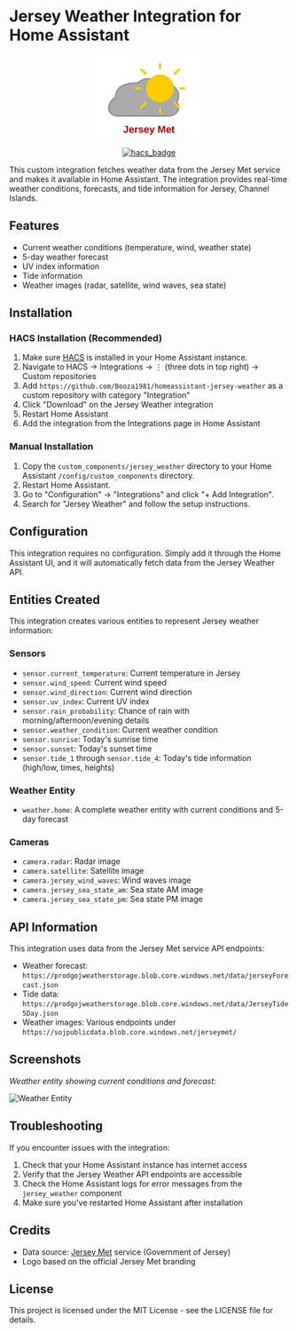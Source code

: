 # Jersey Weather Integration for Home Assistant

<div align="center">
  <img src="images/logo.svg" alt="Jersey Met Logo" width="200">

  [![hacs_badge](https://img.shields.io/badge/HACS-Custom-orange.svg)](https://github.com/hacs/integration)
</div>

This custom integration fetches weather data from the Jersey Met service and makes it available in Home Assistant. The integration provides real-time weather conditions, forecasts, and tide information for Jersey, Channel Islands.

## Features

- Current weather conditions (temperature, wind, weather state)
- 5-day weather forecast
- UV index information
- Tide information
- Weather images (radar, satellite, wind waves, sea state)

## Installation

### HACS Installation (Recommended)

1. Make sure [HACS](https://hacs.xyz/) is installed in your Home Assistant instance.
2. Navigate to HACS → Integrations → ⋮ (three dots in top right) → Custom repositories
3. Add `https://github.com/Booza1981/homeassistant-jersey-weather` as a custom repository with category "Integration"
4. Click "Download" on the Jersey Weather integration
5. Restart Home Assistant
6. Add the integration from the Integrations page in Home Assistant

### Manual Installation

1. Copy the `custom_components/jersey_weather` directory to your Home Assistant `/config/custom_components` directory.
2. Restart Home Assistant.
3. Go to "Configuration" → "Integrations" and click "+ Add Integration".
4. Search for "Jersey Weather" and follow the setup instructions.

## Configuration

This integration requires no configuration. Simply add it through the Home Assistant UI, and it will automatically fetch data from the Jersey Weather API.

## Entities Created

This integration creates various entities to represent Jersey weather information:

### Sensors
- `sensor.current_temperature`: Current temperature in Jersey
- `sensor.wind_speed`: Current wind speed
- `sensor.wind_direction`: Current wind direction
- `sensor.uv_index`: Current UV index
- `sensor.rain_probability`: Chance of rain with morning/afternoon/evening details
- `sensor.weather_condition`: Current weather condition
- `sensor.sunrise`: Today's sunrise time
- `sensor.sunset`: Today's sunset time
- `sensor.tide_1` through `sensor.tide_4`: Today's tide information (high/low, times, heights)

### Weather Entity
- `weather.home`: A complete weather entity with current conditions and 5-day forecast

### Cameras
- `camera.radar`: Radar image
- `camera.satellite`: Satellite image
- `camera.jersey_wind_waves`: Wind waves image
- `camera.jersey_sea_state_am`: Sea state AM image
- `camera.jersey_sea_state_pm`: Sea state PM image

## API Information

This integration uses data from the Jersey Met service API endpoints:

- Weather forecast: `https://prodgojweatherstorage.blob.core.windows.net/data/jerseyForecast.json`
- Tide data: `https://prodgojweatherstorage.blob.core.windows.net/data/JerseyTide5Day.json`
- Weather images: Various endpoints under `https://sojpublicdata.blob.core.windows.net/jerseymet/`

## Screenshots

_Weather entity showing current conditions and forecast:_

![Weather Entity](https://github.com/Booza1981/homeassistant-jersey-weather/raw/main/images/weather_entity.png)

## Troubleshooting

If you encounter issues with the integration:

1. Check that your Home Assistant instance has internet access
2. Verify that the Jersey Weather API endpoints are accessible
3. Check the Home Assistant logs for error messages from the `jersey_weather` component
4. Make sure you've restarted Home Assistant after installation

## Credits

- Data source: [Jersey Met](https://www.gov.je/weather/) service (Government of Jersey)
- Logo based on the official Jersey Met branding

## License

This project is licensed under the MIT License - see the LICENSE file for details.

